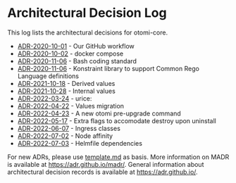 # Architectural Decision Log

This log lists the architectural decisions for otomi-core.

<!-- adrlog -- Regenerate the content by using "npm run adr". -->

* [ADR-2020-10-01](2020-10-01-github-workflow.md) - Our GitHub workflow
* [ADR-2020-10-02](2020-10-02-docker-compose.md) - docker compose
* [ADR-2020-11-06](2020-11-06-bash-style-guide.md) - Bash coding standard
* [ADR-2020-11-06](2020-11-06-konstraint-policy-library.md) - Konstraint library to support Common Rego Language definitions
* [ADR-2021-10-18](2021-10-18-defaults-and-derived.md) - Derived values
* [ADR-2021-10-28](2021-10-28-internal-values.md) - Internal values
* [ADR-2022-03-24](2022-03-24-custom-ca.md) - urice:
* [ADR-2022-04-22](2022-04-22-values-migration.md) - Values migration
* [ADR-2022-04-23](2022-04-23-upgrade.md) - A new otomi pre-upgrade command
* [ADR-2022-05-17](2022-05-17-destroy-upon-uninstall.md) - Extra flags to accomodate destroy upon uninstall
* [ADR-2022-06-07](2022-06-07-ingress-classes.md) - Ingress classes
* [ADR-2022-07-02](2022-07-02-node-affinity.md) - Node affinity
* [ADR-2022-07-03](2022-07-03-helmfile-dependencies.md) - Helmfile dependencies

<!-- adrlogstop -->

For new ADRs, please use [template.md](.template.md) as basis.
More information on MADR is available at <https://adr.github.io/madr/>.
General information about architectural decision records is available at <https://adr.github.io/>.
